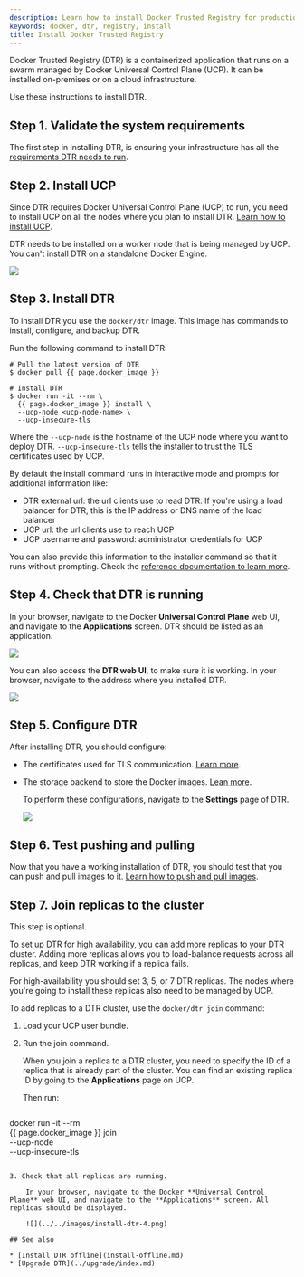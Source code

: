 ```yaml
---
description: Learn how to install Docker Trusted Registry for production.
keywords: docker, dtr, registry, install
title: Install Docker Trusted Registry
---
```

Docker Trusted Registry (DTR) is a containerized application that runs on a swarm managed by Docker Universal Control Plane (UCP). It can be installed on-premises or on a cloud infrastructure.

Use these instructions to install DTR.

## Step 1. Validate the system requirements

The first step in installing DTR, is ensuring your infrastructure has all the [requirements DTR needs to run](system-requirements.md).

## Step 2. Install UCP

Since DTR requires Docker Universal Control Plane (UCP) to run, you need to install UCP on all the nodes where you plan to install DTR. [Learn how to install UCP](/datacenter/ucp/2.1/guides/admin/install.md).

DTR needs to be installed on a worker node that is being managed by UCP. You can't install DTR on a standalone Docker Engine.

![](../../images/install-dtr-0.svg)

## Step 3. Install DTR

To install DTR you use the `docker/dtr` image. This image has commands to install, configure, and backup DTR.

Run the following command to install DTR:

```none
# Pull the latest version of DTR
$ docker pull {{ page.docker_image }}

# Install DTR
$ docker run -it --rm \
  {{ page.docker_image }} install \
  --ucp-node <ucp-node-name> \
  --ucp-insecure-tls
```

Where the `--ucp-node` is the hostname of the UCP node where you want to deploy DTR. `--ucp-insecure-tls` tells the installer to trust the TLS certificates used by UCP.

By default the install command runs in interactive mode and prompts for additional information like:

* DTR external url: the url clients use to read DTR. If you're using a load balancer for DTR, this is the IP address or DNS name of the load balancer
* UCP url: the url clients use to reach UCP
* UCP username and password: administrator credentials for UCP

You can also provide this information to the installer command so that it runs without prompting. Check the [reference documentation to learn more](../../../reference/cli/install.md).

## Step 4. Check that DTR is running

In your browser, navigate to the Docker **Universal Control Plane** web UI, and navigate to the **Applications** screen. DTR should be listed as an application.

![](../../images/install-dtr-1.png)

You can also access the **DTR web UI**, to make sure it is working. In your browser, navigate to the address where you installed DTR.

![](../../images/install-dtr-2.png)

## Step 5. Configure DTR

After installing DTR, you should configure:

* The certificates used for TLS communication. [Learn more](../configure/use-your-own-tls-certificates.md).
* The storage backend to store the Docker images. [Lean more](../configure/external-storage/index.md).
    
    To perform these configurations, navigate to the **Settings** page of DTR.
    
    ![](../../images/install-dtr-3.png)

## Step 6. Test pushing and pulling

Now that you have a working installation of DTR, you should test that you can push and pull images to it. [Learn how to push and pull images](../../user/manage-images/pull-and-push-images.md).

## Step 7. Join replicas to the cluster

This step is optional.

To set up DTR for high availability, you can add more replicas to your DTR cluster. Adding more replicas allows you to load-balance requests across all replicas, and keep DTR working if a replica fails.

For high-availability you should set 3, 5, or 7 DTR replicas. The nodes where you're going to install these replicas also need to be managed by UCP.

To add replicas to a DTR cluster, use the `docker/dtr join` command:

1. Load your UCP user bundle.

2. Run the join command.
    
    When you join a replica to a DTR cluster, you need to specify the ID of a replica that is already part of the cluster. You can find an existing replica ID by going to the **Applications** page on UCP.
    
    Then run:
    
    ```none
docker run -it --rm \
  {{ page.docker_image }} join \
  --ucp-node <ucp-node-name> \
  --ucp-insecure-tls
```

3. Check that all replicas are running.
    
    In your browser, navigate to the Docker **Universal Control Plane** web UI, and navigate to the **Applications** screen. All replicas should be displayed.
    
    ![](../../images/install-dtr-4.png)

## See also

* [Install DTR offline](install-offline.md)
* [Upgrade DTR](../upgrade/index.md)